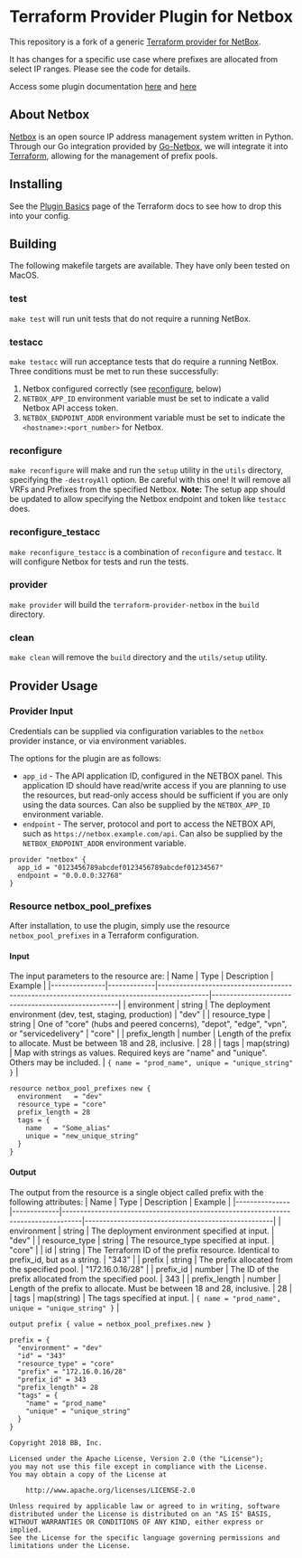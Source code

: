 # Terraform Provider Plugin for Netbox

This repository is a fork of a generic [Terraform provider for NetBox](https://github.com/limberger/terraform-provider-netbox).

It has changes for a specific use case where prefixes are allocated from select IP ranges.
Please see the code for details.

Access some plugin documentation [here](https://pkg.go.dev/github.com/hashicorp/terraform-plugin-sdk)
and [here](https://www.terraform.io/docs/plugins/basics.html)

## About Netbox

[Netbox](https://github.com/netbox-community/netbox) is an open source IP address management
system written in Python. Through our Go integration provided by 
[Go-Netbox](https://github.com/netbox-community/go-netbox), we will integrate it into 
[Terraform](https://www.terraform.io/), allowing for the management of prefix pools.


## Installing

See the [Plugin Basics](https://www.terraform.io/docs/plugins/basics.html) page of the Terraform
docs to see how to drop this into your config.

## Building

The following makefile targets are available. They have only been tested on MacOS.

### test

`make test` will run unit tests that do not require a running NetBox.

### testacc

`make testacc` will run acceptance tests that do require a running NetBox. Three conditions
must be met to run these successfully:
1. Netbox configured correctly (see [reconfigure](#reconfigure), below)
2. `NETBOX_APP_ID` environment variable must be set to indicate a valid Netbox API access token.
3. `NETBOX_ENDPOINT_ADDR` environment variable must be set to indicate the `<hostname>:<port_number>` for
Netbox.

### reconfigure
`make reconfigure` will make and run the `setup` utility in the `utils` directory, specifying the `-destroyAll`
option. Be careful with this one! It will remove all VRFs and Prefixes from the specified Netbox.
**Note:** The setup app should be updated to allow specifying the Netbox endpoint and token like
`testacc` does.

### reconfigure_testacc
`make reconfigure_testacc` is a combination of `reconfigure` and `testacc`. It will configure Netbox
for tests and run the tests.

### provider
`make provider` will build the `terraform-provider-netbox` in the `build` directory.

### clean
`make clean` will remove the `build` directory and the `utils/setup` utility.

## Provider Usage

### Provider Input
Credentials can be supplied via configuration variables to the `netbox`
provider instance, or via environment variables.

The options for the plugin are as follows:

 * `app_id` - The API application ID, configured in the NETBOX  panel. This
   application ID should have read/write access if you are planning to use the
   resources, but read-only access should be sufficient if you are only using
   the data sources. Can also be supplied by the `NETBOX_APP_ID` environment
   variable.
 * `endpoint` - The server, protocol and port to access the NETBOX API, such as
   `https://netbox.example.com/api`. Can also be supplied by the
   `NETBOX_ENDPOINT_ADDR` environment variable.

```
provider "netbox" {
  app_id = "0123456789abcdef0123456789abcdef01234567"
  endpoint = "0.0.0.0:32768"
}
```

### Resource netbox_pool_prefixes 
After installation, to use the plugin, simply use the resource `netbox_pool_prefixes` in
a Terraform configuration. 
#### Input
The input parameters to the resource are:
| Name          | Type        | Description                                                                                | Example                                            |
|---------------|-------------|--------------------------------------------------------------------------------------------|----------------------------------------------------|
| environment   | string      | The deployment environment (dev, test, staging, production)                                | "dev"                                              |
| resource_type | string      | One of "core" (hubs and peered concerns), "depot", "edge", "vpn", or "servicedelivery"     | "core"                                             |
| prefix_length | number      | Length of the prefix to allocate. Must be between 18 and 28, inclusive.                    | 28                                                 |
| tags          | map(string) | Map with strings as values. Required keys are "name" and "unique". Others may be included. | `{ name = "prod_name", unique = "unique_string" }` |

```
resource netbox_pool_prefixes new {
  environment   = "dev"
  resource_type = "core"
  prefix_length = 28
  tags = {
    name   = "Some_alias"
    unique = "new_unique_string"
  }
}
```

#### Output
The output from the resource is a single object called prefix with the following attributes:
| Name          | Type        | Description                                                                       | Example                                            |
|---------------|-------------|-----------------------------------------------------------------------------------|----------------------------------------------------|
| environment   | string      | The deployment environment specified at input.                                    | "dev"                                              |
| resource_type | string      | The resource_type specified at input.                                             | "core"                                             |
| id            | string      | The Terraform ID of the prefix resource. Identical to prefix_id, but as a string. | "343"                                              |
| prefix        | string      | The prefix allocated from the specified pool.                                     | "172.16.0.16/28"                                   |
| prefix_id     | number      | The ID of the prefix allocated from the specified pool.                           | 343                                                |
| prefix_length | number      | Length of the prefix to allocate. Must be between 18 and 28, inclusive.           | 28                                                 |
| tags          | map(string) | The tags specified at input.                                                      | `{ name = "prod_name", unique = "unique_string" }` |


```
output prefix { value = netbox_pool_prefixes.new }
```

```
prefix = {
  "environment" = "dev"
  "id" = "343"
  "resource_type" = "core"
  "prefix" = "172.16.0.16/28"
  "prefix_id" = 343
  "prefix_length" = 28
  "tags" = {
    "name" = "prod_name"
    "unique" = "unique_string"
  }
}
```

```
Copyright 2018 BB, Inc.

Licensed under the Apache License, Version 2.0 (the "License");
you may not use this file except in compliance with the License.
You may obtain a copy of the License at

    http://www.apache.org/licenses/LICENSE-2.0

Unless required by applicable law or agreed to in writing, software
distributed under the License is distributed on an "AS IS" BASIS,
WITHOUT WARRANTIES OR CONDITIONS OF ANY KIND, either express or implied.
See the License for the specific language governing permissions and
limitations under the License.
```
